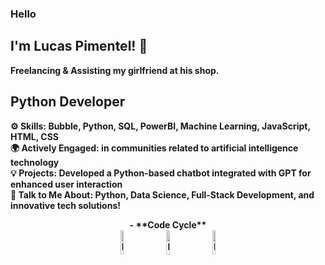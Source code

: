 ### Hello <h2> I'm Lucas Pimentel!  👋

<p><strong>Freelancing & Assisting my girlfriend at his shop.

## Python Developer

⚙️ **Skills:** Bubble, Python, SQL, PowerBI, Machine Learning, JavaScript, HTML, CSS  
🌍 **Actively Engaged:** in communities related to artificial intelligence technology  
💡 **Projects:** Developed a Python-based chatbot integrated with GPT for enhanced user interaction  
💬 **Talk to Me About:** Python, Data Science, Full-Stack Development, and innovative tech solutions!

<div align="center" >
- **Code Cycle**<br>

<img src="https://raw.githubusercontent.com/Tarikul-Islam-Anik/Animated-Fluent-Emojis/master/Emojis/Smilies/Face%20with%20Spiral%20Eyes.png" width="10%" alt="Broken system!"/>
&nbsp;&nbsp;&nbsp;&nbsp;&nbsp;
<img src="https://raw.githubusercontent.com/Tarikul-Islam-Anik/Animated-Fluent-Emojis/master/Emojis/Smilies/Relieved%20Face.png" width="10%" alt="It's working!"/>
&nbsp;&nbsp;&nbsp;&nbsp;&nbsp;
<img src="https://raw.githubusercontent.com/Tarikul-Islam-Anik/Animated-Fluent-Emojis/master/Emojis/Smilies/Astonished%20Face.png" width="10%" alt="It's working but you don't know how!"/><br>

<!--img src="https://github.com/SP-XD/SP-XD/blob/main/images/this_page_is.gif?raw=true"  width="40%"/-->
</div>
